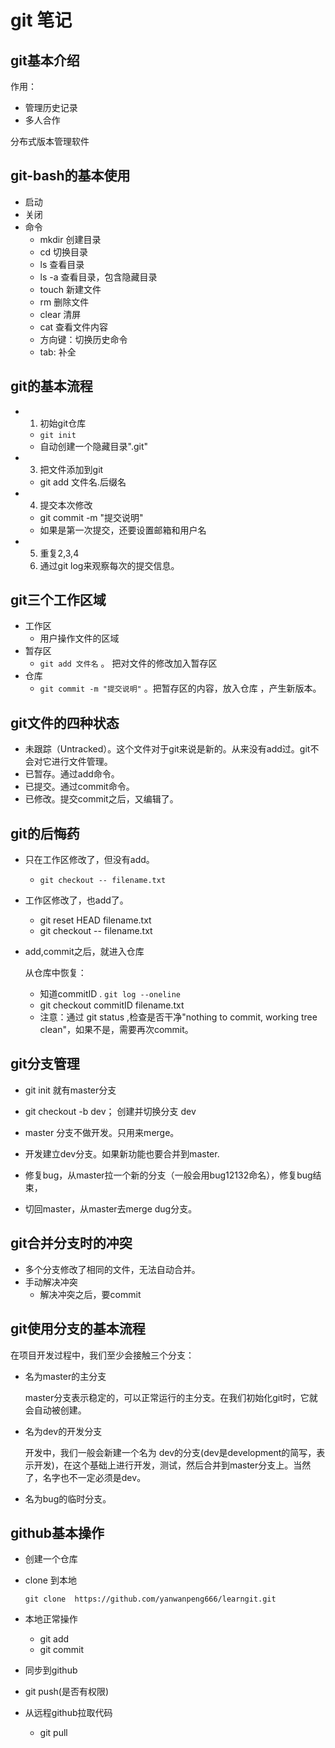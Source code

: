 # git 笔记

## git基本介绍

作用：

- 管理历史记录
- 多人合作

分布式版本管理软件

## git-bash的基本使用

- 启动
- 关闭
- 命令
  - mkdir 创建目录
  - cd 切换目录
  - ls 查看目录
  - ls -a 查看目录，包含隐藏目录
  - touch  新建文件 
  - rm 删除文件 
  - clear 清屏
  - cat 查看文件内容
  - 方向键：切换历史命令
  - tab: 补全

## git的基本流程

- 1. 初始git仓库

  - `git init`
  - 自动创建一个隐藏目录".git"

  

- 3. 把文件添加到git

  - git add 文件名.后缀名

- 4. 提交本次修改

  - git commit -m  "提交说明"
  - 如果是第一次提交，还要设置邮箱和用户名

- 5. 重复2,3,4
  6. 通过git log来观察每次的提交信息。

  

## git三个工作区域

- 工作区
  - 用户操作文件的区域
- 暂存区
  - `git add 文件名`  。 把对文件的修改加入暂存区
- 仓库
  - `git commit -m "提交说明"` 。把暂存区的内容，放入仓库 ，产生新版本。

## git文件的四种状态

- 未跟踪（Untracked）。这个文件对于git来说是新的。从来没有add过。git不会对它进行文件管理。
- 已暂存。通过add命令。
- 已提交。通过commit命令。
- 已修改。提交commit之后，又编辑了。

## git的后悔药

- 只在工作区修改了，但没有add。

  -  `git checkout -- filename.txt`

- 工作区修改了，也add了。

  - git reset HEAD filename.txt
  - git checkout -- filename.txt

- add,commit之后，就进入仓库

  从仓库中恢复：

  - 知道commitID . `git log --oneline`
  - git checkout commitID filename.txt
  - 注意：通过 git status ,检查是否干净"nothing to commit, working tree clean"，如果不是，需要再次commit。

## git分支管理

- git init 就有master分支
- git checkout -b dev； 创建并切换分支 dev

- master 分支不做开发。只用来merge。

- 开发建立dev分支。如果新功能也要合并到master.

- 修复bug，从master拉一个新的分支（一般会用bug12132命名），修复bug结束，

- 切回master，从master去merge dug分支。



## git合并分支时的冲突

- 多个分支修改了相同的文件，无法自动合并。
- 手动解决冲突
  - 解决冲突之后，要commit



## git使用分支的基本流程

在项目开发过程中，我们至少会接触三个分支：

- 名为master的主分支

  master分支表示稳定的，可以正常运行的主分支。在我们初始化git时，它就会自动被创建。

- 名为dev的开发分支

  开发中，我们一般会新建一个名为 dev的分支(dev是development的简写，表示开发)，在这个基础上进行开发，测试，然后合并到master分支上。当然了，名字也不一定必须是dev。

- 名为bug的临时分支。

## github基本操作

- 创建一个仓库

- clone 到本地

  `git clone  https://github.com/yanwanpeng666/learngit.git`

- 本地正常操作
  - git add 
  - git commit
- 同步到github
  
- git push(是否有权限)
  
- 从远程github拉取代码
  
  - git pull






